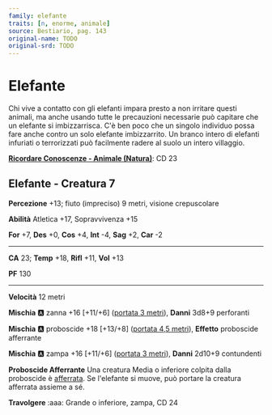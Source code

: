 ```yaml
---
family: elefante
traits: [n, enorme, animale]
source: Bestiario, pag. 143
original-name: TODO
original-srd: TODO
---
```


# Elefante

Chi vive a contatto con gli elefanti impara presto a non irritare questi animali, ma anche usando tutte le precauzioni necessarie può capitare che un elefante si imbizzarrisca. C'è ben poco che un singolo individuo possa fare anche contro un solo elefante imbizzarrito. Un branco intero di elefanti infuriati o terrorizzati può facilmente radere al suolo un intero villaggio.

**[Ricordare Conoscenze - Animale (Natura)](/azioni/ricordare-conoscenze)**: CD 23

## Elefante - Creatura 7

**Percezione** +13; fiuto (impreciso) 9 metri, visione crepuscolare

**Abilità** Atletica +17, Sopravvivenza +15

**For** +7, **Des** +0, **Cos** +4, **Int** -4, **Sag** +2, **Car** -2

***

**CA** 23; **Temp** +18, **Rifl** +11, **Vol** +13

**PF** 130

***

**Velocità** 12 metri

**Mischia** :a: zanna +16 \[+11/+6] ([portata 3 metri](/tratti/portata)), **Danni** 3d8+9 perforanti

**Mischia** :a: proboscide +18 \[+13/+8] ([portata 4,5 metri](/tratti/portata)), **Effetto** proboscide afferrante

**Mischia** :a: zampa +16 \[+11/+6] ([portata 3 metri](/tratti/portata)), **Danni** 2d10+9 contundenti

**Proboscide Afferrante** Una creatura Media o inferiore colpita dalla proboscide è [afferrata](/condizioni/afferrato). Se l'elefante si muove, può portare la creatura afferrata assieme a sé.

**Travolgere** :aaa: Grande o inferiore, zampa, CD 24
